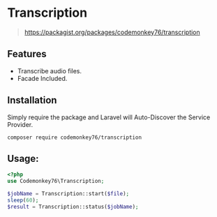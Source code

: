 # Transcription

> https://packagist.org/packages/codemonkey76/transcription

## Features
- Transcribe audio files.
- Facade Included.

## Installation
Simply require the package and Laravel will Auto-Discover the Service Provider.
```
composer require codemonkey76/transcription
```

## Usage:

```php
<?php
use Codemonkey76\Transcription;

$jobName = Transcription::start($file);
sleep(60);
$result = Transcription::status($jobName);

```